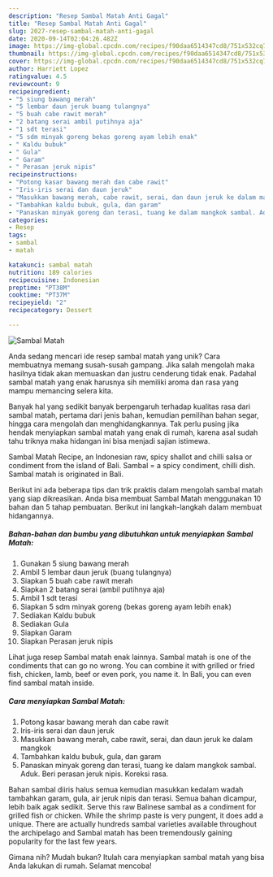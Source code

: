 ```yaml
---
description: "Resep Sambal Matah Anti Gagal"
title: "Resep Sambal Matah Anti Gagal"
slug: 2027-resep-sambal-matah-anti-gagal
date: 2020-09-14T02:04:26.482Z
image: https://img-global.cpcdn.com/recipes/f90daa6514347cd8/751x532cq70/sambal-matah-foto-resep-utama.jpg
thumbnail: https://img-global.cpcdn.com/recipes/f90daa6514347cd8/751x532cq70/sambal-matah-foto-resep-utama.jpg
cover: https://img-global.cpcdn.com/recipes/f90daa6514347cd8/751x532cq70/sambal-matah-foto-resep-utama.jpg
author: Harriett Lopez
ratingvalue: 4.5
reviewcount: 9
recipeingredient:
- "5 siung bawang merah"
- "5 lembar daun jeruk buang tulangnya"
- "5 buah cabe rawit merah"
- "2 batang serai ambil putihnya aja"
- "1 sdt terasi"
- "5 sdm minyak goreng bekas goreng ayam lebih enak"
- " Kaldu bubuk"
- " Gula"
- " Garam"
- " Perasan jeruk nipis"
recipeinstructions:
- "Potong kasar bawang merah dan cabe rawit"
- "Iris-iris serai dan daun jeruk"
- "Masukkan bawang merah, cabe rawit, serai, dan daun jeruk ke dalam mangkok"
- "Tambahkan kaldu bubuk, gula, dan garam"
- "Panaskan minyak goreng dan terasi, tuang ke dalam mangkok sambal. Aduk. Beri perasan jeruk nipis. Koreksi rasa."
categories:
- Resep
tags:
- sambal
- matah

katakunci: sambal matah 
nutrition: 189 calories
recipecuisine: Indonesian
preptime: "PT38M"
cooktime: "PT37M"
recipeyield: "2"
recipecategory: Dessert

---
```



![Sambal Matah](https://img-global.cpcdn.com/recipes/f90daa6514347cd8/751x532cq70/sambal-matah-foto-resep-utama.jpg)

Anda sedang mencari ide resep sambal matah yang unik? Cara membuatnya memang susah-susah gampang. Jika salah mengolah maka hasilnya tidak akan memuaskan dan justru cenderung tidak enak. Padahal sambal matah yang enak harusnya sih memiliki aroma dan rasa yang mampu memancing selera kita.

Banyak hal yang sedikit banyak berpengaruh terhadap kualitas rasa dari sambal matah, pertama dari jenis bahan, kemudian pemilihan bahan segar, hingga cara mengolah dan menghidangkannya. Tak perlu pusing jika hendak menyiapkan sambal matah yang enak di rumah, karena asal sudah tahu triknya maka hidangan ini bisa menjadi sajian istimewa.

Sambal Matah Recipe, an Indonesian raw, spicy shallot and chilli salsa or condiment from the island of Bali. Sambal = a spicy condiment, chilli dish. Sambal matah is originated in Bali.


Berikut ini ada beberapa tips dan trik praktis dalam mengolah sambal matah yang siap dikreasikan. Anda bisa membuat Sambal Matah menggunakan 10 bahan dan 5 tahap pembuatan. Berikut ini langkah-langkah dalam membuat hidangannya.

<!--inarticleads1-->

##### Bahan-bahan dan bumbu yang dibutuhkan untuk menyiapkan Sambal Matah:

1. Gunakan 5 siung bawang merah
1. Ambil 5 lembar daun jeruk (buang tulangnya)
1. Siapkan 5 buah cabe rawit merah
1. Siapkan 2 batang serai (ambil putihnya aja)
1. Ambil 1 sdt terasi
1. Siapkan 5 sdm minyak goreng (bekas goreng ayam lebih enak)
1. Sediakan  Kaldu bubuk
1. Sediakan  Gula
1. Siapkan  Garam
1. Siapkan  Perasan jeruk nipis


Lihat juga resep Sambal matah enak lainnya. Sambal matah is one of the condiments that can go no wrong. You can combine it with grilled or fried fish, chicken, lamb, beef or even pork, you name it. In Bali, you can even find sambal matah inside. 

<!--inarticleads2-->

##### Cara menyiapkan Sambal Matah:

1. Potong kasar bawang merah dan cabe rawit
1. Iris-iris serai dan daun jeruk
1. Masukkan bawang merah, cabe rawit, serai, dan daun jeruk ke dalam mangkok
1. Tambahkan kaldu bubuk, gula, dan garam
1. Panaskan minyak goreng dan terasi, tuang ke dalam mangkok sambal. Aduk. Beri perasan jeruk nipis. Koreksi rasa.


Bahan sambal diiris halus semua kemudian masukkan kedalam wadah tambahkan garam, gula, air jeruk nipis dan terasi. Semua bahan dicampur, lebih baik agak sedikit. Serve this raw Balinese sambal as a condiment for grilled fish or chicken. While the shrimp paste is very pungent, it does add a unique. There are actually hundreds sambal varieties available throughout the archipelago and Sambal matah has been tremendously gaining popularity for the last few years. 

Gimana nih? Mudah bukan? Itulah cara menyiapkan sambal matah yang bisa Anda lakukan di rumah. Selamat mencoba!
